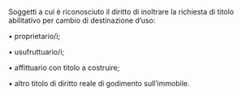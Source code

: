 Soggetti a cui è riconosciuto il diritto di inoltrare la richiesta di titolo abilitativo per cambio di destinazione d’uso:

•	proprietario/i;

•	usufruttuario/i;

•	affittuario con titolo a costruire;

•	altro titolo di diritto reale di godimento sull’immobile.
